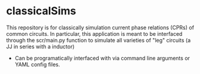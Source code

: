 # classicalSims

This repository is for classically simulation current phase relations (CPRs) of common circuits.
In particular, this application is meant to be interfaced through the scr/main.py function to
simulate all varieties of "leg" circuits (a JJ in series with a inductor)

- Can be programatically interfaced with via command line arguments or YAML config files.
